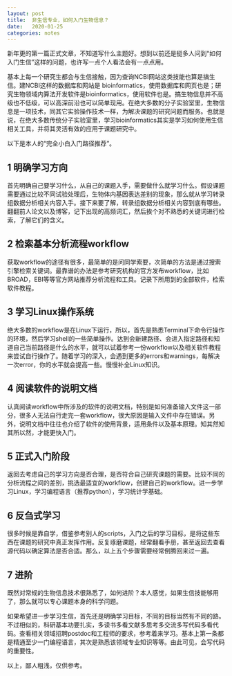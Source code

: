 ```yaml
---
layout: post
title:  非生信专业，如何入门生物信息？
date:   2020-01-25
categories: notes
---
```


新年更的第一篇正式文章，不知道写什么主题好。想到以前还是挺多人问到“如何入门生信”这样的问题，也许写一点个人看法会有一点点用。

基本上每一个研究生都会与生信接触，因为查询NCBI网站这类技能也算是搞生信。建NCBI这样的数据库和网站是 bioinformatics，使用数据库和网页也是；研究生物领域内算法开发软件是bioinformatics，使用软件也是。搞生物信息并不高级也不低级，可以高深前沿也可以简单现用。在绝大多数的分子实验室里，生物信息是一项技术，同其它实验操作技术一样，为解决课题的研究问题而服务。也就是说，在绝大多数传统分子实验室里，学习bioinformatics其实是学习如何使用生信相关工具，并将其灵活有效的应用于课题研究中。

以下是本人的“完全小白入门路径推荐”。

## 1 明确学习方向

首先明确自己要学习什么，从自己的课题入手，需要做什么就学习什么。假设课题需要通过比较不同试验处理后，生物体内基因表达差别的现象，那么就从学习转录组数据分析相关内容入手。接下来要了解，转录组数据分析相关内容到底有哪些。翻翻前人论文以及博客，记下出现的高频词汇，然后挨个对不熟悉的关键词进行检索，了解它们的含义。

## 2 检索基本分析流程workflow

获取workflow的途径有很多，最简单的是问同学索要，次简单的方法是通过搜索引擎检索关键词。最靠谱的办法是参考研究机构的官方发布workflow，比如BROAD，EBI等等官方网站推荐分析流程和工具。记录下所用到的全部软件，检索软件教程。

## 3 学习Linux操作系统

绝大多数的workflow是在Linux下运行，所以，首先是熟悉Terminal下命令行操作的环境，然后学习shell的一些简单操作。达到会新建路径、会进入指定路径和知道自己当前路径是什么的水平，就可以试着参考一份workflow以及相关软件教程来尝试自行操作了。随着学习的深入，会遇到更多的errors和warnings，每解决一次error，你的水平就会提高一些。慢慢补全Linux知识。

## 4 阅读软件的说明文档

认真阅读workflow中所涉及的软件的说明文档，特别是如何准备输入文件这一部分，很多人无法自行走完一套workflow，很大原因是输入文件中存在错误。另外，说明文档中往往也介绍了软件的使用背景，适用条件以及基本原理。知其然知其所以然，才能更快入门。

## 5 正式入门阶段

返回去考虑自己的学习方向是否合理，是否符合自己研究课题的需要。比较不同的分析流程之间的差别，挑选最适宜的workflow，创建自己的workflow。进一步学习Linux，学习编程语言（推荐python），学习统计学基础。

## 6 反刍式学习

很多时候是靠自学，借鉴参考别人的scripts，入门之后的学习目标，是将这些东西在课题的研究中真正发挥作用。反复琢磨课题，经常翻看手册，甚至返回去查看源代码以确定算法是否合适。那么，以上五个步骤需要经常倒腾回来过一遍。

## 7 进阶

既然对常规的生物信息技术很熟悉了，如何进阶？本人感觉，如果生信技能够用了，那么就可以专心课题本身的科学问题。

如果希望进一步学习生信，首先还是明确学习目标，不同的目标当然有不同的路。不过相似的，科研基本功要扎实，多读书多看文献多思考多交流多写代码多看代码。查看相关领域招聘postdoc和工程师的要求，参考着来学习。基本上第一条都是精通至少一门编程语言，其次是熟悉该领域专业知识等等。由此可见，会写代码的重要性。

以上，鄙人粗浅，仅供参考。


